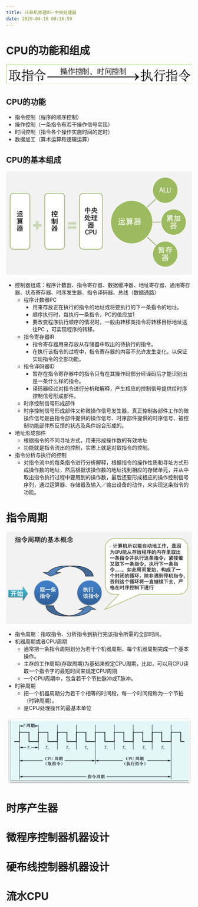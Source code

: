 ```yaml
---
title: 计算机原理05-中央处理器
date: 2020-04-18 00:16:59
---
```


# CPU的功能和组成

![CPU的功能和组成](./计算机原理05-中央处理器/CPU的功能和组成.png)

## CPU的功能

- 指令控制（程序的顺序控制）
- 操作控制（一条指令有若干操作信号实现）
- 时间控制（指令各个操作实施时间的定时）
- 数据加工（算术运算和逻辑运算）

## CPU的基本组成

![CPU的基本组成](./计算机原理05-中央处理器/CPU的基本组成.png)

- 控制器组成：程序计数器、指令寄存器、数据缓冲器、地址寄存器、通用寄存器、状态寄存器、时序发生器、指令译码器、总线（数据通路）
  - 程序计数器PC
    - 用来存放正在执行的指令的地址或将要执行的下一条指令的地址。
    - 顺序执行时，每执行一条指令，PC的值应加1
    - 要改变程序执行顺序的情况时，一般由转移类指令将转移目标地址送往PC ，可实现程序的转移。
  - 指令寄存器IR   
    - 指令寄存器用来存放从存储器中取出的待执行的指令。
    - 在执行该指令的过程中，指令寄存器的内容不允许发生变化，以保证实现指令的全部功能。
  - 指令译码器ID
    - 暂存在指令寄存器中的指令只有在其操作码部分经译码后才能识别出是一条什么样的指令。
    - 译码器经过对指令进行分析和解释，产生相应的控制信号提供给时序控制信号形成部件。
  - 时序控制信号形成部件   
  - 时序控制信号形成部件又称微操作信号发生器，真正控制各部件工作的微操作信号是由指令部件提供的操作信号、时序部件提供的时序信号、被控制功能部件所反馈的状态及条件综合形成的。
- 地址形成部件   
  - 根据指令的不同寻址方式，用来形成操作数的有效地址
  - 功能就是指令流出的控制，实质上就是对取指令的控制。
- 指令分析与执行的控制
  - 对指令流中的每条指令进行分析解释，根据指令的操作性质和寻址方式形成操作数的地址，然后根据该操作数的地址找到相应的存储单元，并从中取出指令执行过程中要用到的操作数，最后还要形成相应的操作控制信号序列，通过运算器、存储器及输入／输出设备的动作，来实现这条指令的功能。

# 指令周期

![指令周期的基本概念](./计算机原理05-中央处理器/指令周期的基本概念.png)

- 指令周期：指取指令、分析指令到执行完该指令所需的全部时间。
- 机器周期或者CPU周期
  - 通常把一条指令周期划分为若干个机器周期，每个机器周期完成一个基本操作。
  - 主存的工作周期(存取周期)为基础来规定CPU周期，比如，可以用CPU读取一个指令字的最短时间来规定CPU周期
  - 一个CPU周期中，包含若干个节拍脉冲或T脉冲。
- 时钟周期
  - 把一个机器周期分为若干个相等的时间段，每一个时间段称为一个节拍（时钟周期）。
  - 是CPU处理操作的最基本单位

![指令周期](./计算机原理05-中央处理器/指令周期.png)

# 时序产生器

# 微程序控制器机器设计

# 硬布线控制器机器设计

# 流水CPU